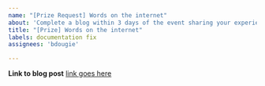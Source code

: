 ```yaml
---
name: "[Prize Request] Words on the internet"
about: 'Complete a blog within 3 days of the event sharing your experience and share it with us (must be more than 500 words and suject to copy review). '
title: "[Prize] Words on the internet"
labels: documentation fix
assignees: 'bdougie'

---
```


**Link to blog post**
[link goes here](/)
